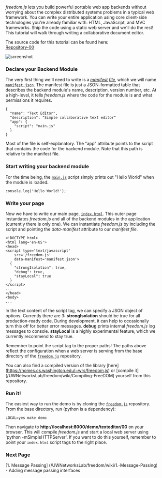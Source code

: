 *freedom.js* lets you build powerful portable web app backends without worrying about the complex distributed systems problems in a typical web framework. You can write your entire application using core client-side technologies you're already familiar with: HTML, JavaScript, and MVC frameworks. Ship the code using a static web server and we'll do the rest! This tutorial will walk through writing a collaborative document editor.

The source code for this tutorial can be found here:  
[Repository-00](https://github.com/UWNetworksLab/freedom/tree/master/demo/texteditor/00)

![screenshot](http://freedomos.org/img/tutorial/screenshot.png)

### Declare your Backend Module
The very first thing we'll need to write is a *[manifest file](/UWNetworksLab/freedom/wiki/Manifest-Files)*, which we will name [`manifest.json`](https://github.com/UWNetworksLab/freedom/blob/master/demo/texteditor/00/manifest.json). The manifest file is just a JSON-formatted table that describes the backend module's name, description, version number, etc. At a high-level, it tells *freedom.js* where the code for the module is and what permissions it requires.

    {
      "name": "Text Editor",
      "description": "Simple collaborative text editor"
      "app": {
        "script": "main.js"
      }
    }

Most of the file is self-explanatory. The "app" attribute points to the script that contains the code for the backend module. Note that this path is relative to the manifest file. 

### Start writing your backend module
For the time being, the [`main.js`](https://github.com/UWNetworksLab/freedom/blob/master/demo/texteditor/00/main.js) script simply prints out "Hello World" when the module is loaded. 

    console.log('Hello World!');

### Write your page
Now we have to write our main page, [`index.html`](https://github.com/UWNetworksLab/freedom/blob/master/demo/texteditor/00/index.html). This outer page instantiates *freedom.js* and all of the backend modules in the application (currently there is only one). We can instantiate *freedom.js* by including the script and pointing the *data-manifest* attribute to our *manifest file*. 

    <!DOCTYPE html>
    <html lang='en-US'>
    <head>
    <script type='text/javascript'
        src='/freedom.js'
        data-manifest='manifest.json'>
      {
        "strongIsolation": true,
        "debug": true,
        "stayLocal": true
      }
    </script>
    ...
    </head>
    <body>
    ...

In the text content of the script tag, we can specify a JSON object of options. Currently there are 3: **strongIsolation** should be true for all production-ready code. During development, it can help to occasionally turn this off for better error messages. **debug** prints internal *freedom.js* log messages to console. **stayLocal** is a highly experimental feature, which we currently recommend to stay true.

Remember to point the script tag to the proper paths! The paths above reflect the configuration when a web server is serving from the base directory of the [`freedom.js`](https://github.com/UWNetworksLab/freedom) repository.

You can also find a compiled version of the library [here] (https://homes.cs.washington.edu/~wrs/freedom.js) or [compile it] (/UWNetworksLab/freedom/wiki/Compiling-FreeDOM) yourself from this repository. 

### Run it!
The easiest way to run the demo is by cloning the [`freedom.js`](https://github.com/UWNetworksLab/freedom) repository. From the base directory, run (python is a dependency):

    LOCAL=yes make demo

Then navigate to **http://localhost:8000/demo/texteditor/00** on your browser. This will compile *freedom.js* and start a local web server using 'python -mSimpleHTTPServer'. If you want to do this yourself, remember to point your `index.html` script tags to the right place.

### Next Page 
[1. Message Passing] (/UWNetworksLab/freedom/wiki/1.-Message-Passing) - Adding message passing interfaces